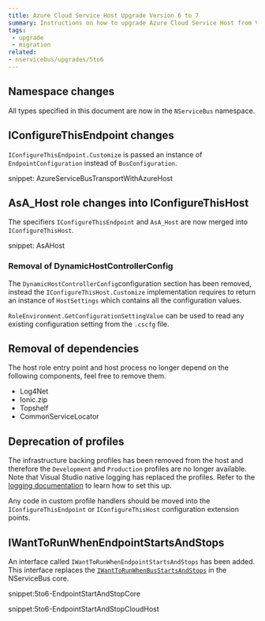 ```yaml
---
title: Azure Cloud Service Host Upgrade Version 6 to 7
summary: Instructions on how to upgrade Azure Cloud Service Host from Version 6 to 7.
tags:
 - upgrade
 - migration
related:
- nservicebus/upgrades/5to6
---
```



## Namespace changes

All types specified in this document are now in the `NServiceBus` namespace.


## IConfigureThisEndpoint changes

`IConfigureThisEndpoint.Customize` is passed an instance of `EndpointConfiguration` instead of `BusConfiguration`.

snippet: AzureServiceBusTransportWithAzureHost


## AsA_Host role changes into IConfigureThisHost

The specifiers `IConfigureThisEndpoint` and `AsA_Host` are now merged into `IConfigureThisHost`. 

snippet: AsAHost


### Removal of DynamicHostControllerConfig

The `DynamicHostControllerConfig`configuration section has been removed, instead the `IConfigureThisHost.Customize` implementation requires to return an instance of `HostSettings` which contains all the configuration values. 

`RoleEnvironment.GetConfigurationSettingValue` can be used to read any existing configuration setting from the `.cscfg` file.


## Removal of dependencies

The host role entry point and host process no longer depend on the following components, feel free to remove them.

 * Log4Net
 * Ionic.zip
 * Topshelf
 * CommonServiceLocator


## Deprecation of profiles

The infrastructure backing profiles has been removed from the host and therefore the `Development` and `Production` profiles are no longer available. Note that Visual Studio native logging has replaced the profiles. Refer to the [logging documentation](/nservicebus/hosting/cloud-services-host/logging.md) to learn how to set this up.

Any code in custom profile handlers should be moved into the `IConfigureThisEndpoint` or `IConfigureThisHost` configuration extension points.


## IWantToRunWhenEndpointStartsAndStops 

An interface called `IWantToRunWhenEndpointStartsAndStops` has been added. This interface replaces the [`IWantToRunWhenBusStartsAndStops`](/nservicebus/lifecycle/endpointstartandstop.md) in the NServiceBus core.

snippet:5to6-EndpointStartAndStopCore

snippet:5to6-EndpointStartAndStopCloudHost